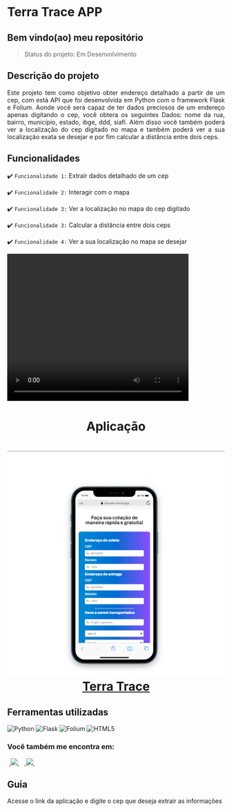 <h1>Terra Trace APP</h1>

<h2>Bem vindo(ao) meu repositório</h2>

>Status do projeto: Em Desenvolvimento

## Descrição do projeto
 <p align="justify">
Este projeto tem como objetivo obter endereço detalhado a partir de um cep, com está API que foi desenvolvida em Python com o framework
Flask e Folium. Aonde você será capaz de ter dados preciosos de um endereço apenas digitando o cep, você obtera os seguintes Dados: nome da rua, bairro, município, estado, ibge, ddd, siafi. Além disso você também poderá ver a localização do cep digitado no mapa e também poderá ver a sua localização exata se desejar e por fim calcular a distância entre dois ceps.
<div>
 
## Funcionalidades

:heavy_check_mark: `Funcionalidade 1:` Extrair dados detalhado de um cep

:heavy_check_mark: `Funcionalidade 2:` Interagir com o mapa

:heavy_check_mark: `Funcionalidade 3:` Ver a localização no mapa do cep digitado

:heavy_check_mark: `Funcionalidade 3:` Calcular a distância entre dois ceps

:heavy_check_mark: `Funcionalidade 4:` Ver a sua localização no mapa se desejar


        
<video width="420" height="340" controls="controls">
    <source src="./filme.mp4" type="video/mp4">
</video>
 
<div align='center'>
    <h1>Aplicação<h1>
     <img src='capa.png'>
    <a href="https://terra-trace-app.vercel.app//">Terra Trace</a>
</div>
            
## Ferramentas utilizadas

![Python](https://img.shields.io/badge/Python-14354C?style=for-the-badge&logo=python&logoColor=white) 
![Flask](https://img.shields.io/badge/Flask-000000?style=for-the-badge&logo=flask&logoColor=white")
![Folium](https://img.shields.io/badge/Folium-563D7C?style=for-the-badge&logo=bootstrap&logoColor=white)
![HTML5](https://img.shields.io/badge/HTML5-E34F26?style=for-the-badge&logo=html5&logoColor=white)


   
### Você também me encontra em:
&nbsp;<a href="https://www.linkedin.com/in/habacuque-gosch-de-oliveira-993b45264/">
  <img src="https://img.shields.io/badge/linkedin-%230077B5.svg?style=for-the-badge&logo=linkedin&logoColor=white">
</a>&nbsp;
&nbsp;<a href="https://www.instagram.com/gosch_tlgd">
  <img src="https://img.shields.io/badge/Instagram-%23E4405F.svg?style=for-the-badge&logo=Instagram&logoColor=white">
</a>&nbsp;
 
<h2>Guia</h2>

Acesse o link da aplicação e digite o cep que deseja extrair as informações
